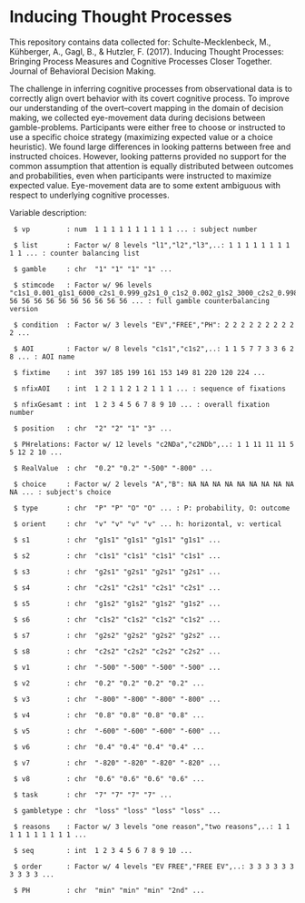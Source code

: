 # Inducing Thought Processes

This repository contains data collected for:
Schulte-Mecklenbeck, M., Kühberger, A., Gagl, B., & Hutzler, F. (2017). Inducing Thought Processes: Bringing Process Measures and Cognitive Processes Closer Together. Journal of Behavioral Decision Making.

The challenge in inferring cognitive processes from observational data is to correctly align overt behavior with its covert cognitive process. To improve our understanding of the overt–covert mapping in the domain of decision making, we collected eye-movement data during decisions between gamble-problems. Participants were either free to choose or instructed to use a specific choice strategy (maximizing expected value or a choice heuristic). We found large differences in looking patterns between free and instructed choices. However, looking patterns provided no support for the common assumption that attention is equally distributed between outcomes and probabilities, even when participants were instructed to maximize expected value. Eye-movement data are to some extent ambiguous with respect to underlying cognitive processes.

Variable description:
~~~~
 $ vp         : num  1 1 1 1 1 1 1 1 1 1 ... : subject number
 
 $ list       : Factor w/ 8 levels "l1","l2","l3",..: 1 1 1 1 1 1 1 1 1 1 ... : counter balancing list
 
 $ gamble     : chr  "1" "1" "1" "1" ...
 
 $ stimcode   : Factor w/ 96 levels "c1s1_0.001_g1s1_6000_c2s1_0.999_g2s1_0_c1s2_0.002_g1s2_3000_c2s2_0.998_g2s2_0",..: 56 56 56 56 56 56 56 56 56 56 ... : full gamble counterbalancing version
 
 $ condition  : Factor w/ 3 levels "EV","FREE","PH": 2 2 2 2 2 2 2 2 2 2 ... 
 
 $ AOI        : Factor w/ 8 levels "c1s1","c1s2",..: 1 1 5 7 7 3 3 6 2 8 ... : AOI name
 
 $ fixtime    : int  397 185 199 161 153 149 81 220 120 224 ...
 
 $ nfixAOI    : int  1 2 1 1 2 1 2 1 1 1 ... : sequence of fixations
 
 $ nfixGesamt : int  1 2 3 4 5 6 7 8 9 10 ... : overall fixation number
 
 $ position   : chr  "2" "2" "1" "3" ... 
 
 $ PHrelations: Factor w/ 12 levels "c2NDa","c2NDb",..: 1 1 11 11 11 5 5 12 2 10 ...
 
 $ RealValue  : chr  "0.2" "0.2" "-500" "-800" ...
 
 $ choice     : Factor w/ 2 levels "A","B": NA NA NA NA NA NA NA NA NA NA ... : subject's choice
 
 $ type       : chr  "P" "P" "O" "O" ... : P: probability, O: outcome
 
 $ orient     : chr  "v" "v" "v" "v" ... h: horizontal, v: vertical
 
 $ s1         : chr  "g1s1" "g1s1" "g1s1" "g1s1" ... 
 
 $ s2         : chr  "c1s1" "c1s1" "c1s1" "c1s1" ...
 
 $ s3         : chr  "g2s1" "g2s1" "g2s1" "g2s1" ...
 
 $ s4         : chr  "c2s1" "c2s1" "c2s1" "c2s1" ...
 
 $ s5         : chr  "g1s2" "g1s2" "g1s2" "g1s2" ...
 
 $ s6         : chr  "c1s2" "c1s2" "c1s2" "c1s2" ...
 
 $ s7         : chr  "g2s2" "g2s2" "g2s2" "g2s2" ...
 
 $ s8         : chr  "c2s2" "c2s2" "c2s2" "c2s2" ...
 
 $ v1         : chr  "-500" "-500" "-500" "-500" ...
 
 $ v2         : chr  "0.2" "0.2" "0.2" "0.2" ...
 
 $ v3         : chr  "-800" "-800" "-800" "-800" ...
 
 $ v4         : chr  "0.8" "0.8" "0.8" "0.8" ...
 
 $ v5         : chr  "-600" "-600" "-600" "-600" ...
 
 $ v6         : chr  "0.4" "0.4" "0.4" "0.4" ...
 
 $ v7         : chr  "-820" "-820" "-820" "-820" ...
 
 $ v8         : chr  "0.6" "0.6" "0.6" "0.6" ...
 
 $ task       : chr  "7" "7" "7" "7" ...
 
 $ gambletype : chr  "loss" "loss" "loss" "loss" ... 
 
 $ reasons    : Factor w/ 3 levels "one reason","two reasons",..: 1 1 1 1 1 1 1 1 1 1 ...
 
 $ seq        : int  1 2 3 4 5 6 7 8 9 10 ...
 
 $ order      : Factor w/ 4 levels "EV FREE","FREE EV",..: 3 3 3 3 3 3 3 3 3 3 ...
 
 $ PH         : chr  "min" "min" "min" "2nd" ...
~~~~
